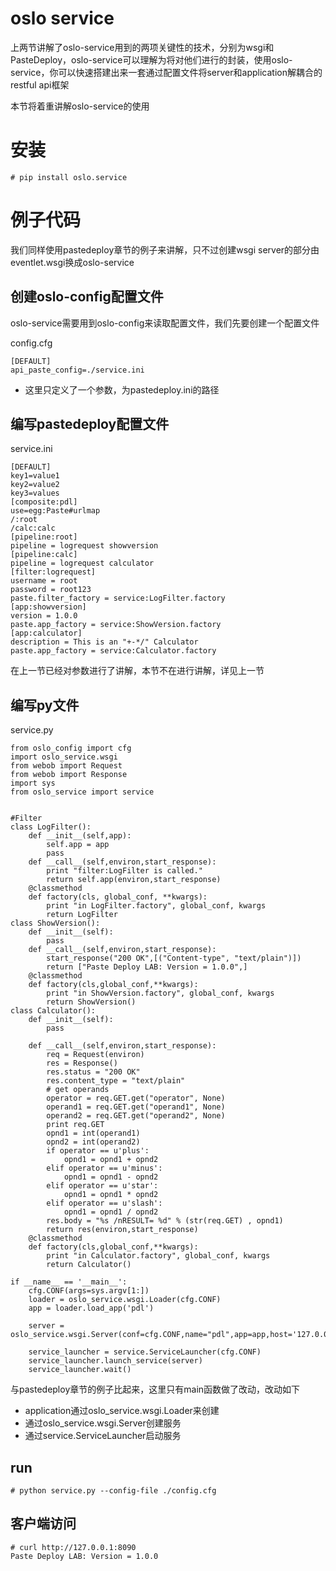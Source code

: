 # oslo service
上两节讲解了oslo-service用到的两项关键性的技术，分别为wsgi和PasteDeploy，oslo-service可以理解为将对他们进行的封装，使用oslo-service，你可以快速搭建出来一套通过配置文件将server和application解耦合的restful
api框架

本节将着重讲解oslo-service的使用

# 安装

```
# pip install oslo.service
```

# 例子代码
我们同样使用pastedeploy章节的例子来讲解，只不过创建wsgi
server的部分由eventlet.wsgi换成oslo-service

## 创建oslo-config配置文件
oslo-service需要用到oslo-config来读取配置文件，我们先要创建一个配置文件

config.cfg 

```
[DEFAULT]
api_paste_config=./service.ini
```

- 这里只定义了一个参数，为pastedeploy.ini的路径

## 编写pastedeploy配置文件

service.ini

```
[DEFAULT]
key1=value1
key2=value2
key3=values
[composite:pdl]
use=egg:Paste#urlmap
/:root
/calc:calc
[pipeline:root]
pipeline = logrequest showversion
[pipeline:calc]
pipeline = logrequest calculator
[filter:logrequest]
username = root
password = root123
paste.filter_factory = service:LogFilter.factory
[app:showversion]
version = 1.0.0
paste.app_factory = service:ShowVersion.factory
[app:calculator]
description = This is an "+-*/" Calculator
paste.app_factory = service:Calculator.factory
```
在上一节已经对参数进行了讲解，本节不在进行讲解，详见上一节

## 编写py文件
service.py

```
from oslo_config import cfg
import oslo_service.wsgi
from webob import Request
from webob import Response
import sys
from oslo_service import service


#Filter
class LogFilter():
    def __init__(self,app):
        self.app = app
        pass
    def __call__(self,environ,start_response):
        print "filter:LogFilter is called."
        return self.app(environ,start_response)
    @classmethod
    def factory(cls, global_conf, **kwargs):
        print "in LogFilter.factory", global_conf, kwargs
        return LogFilter
class ShowVersion():
    def __init__(self):
        pass
    def __call__(self,environ,start_response):
        start_response("200 OK",[("Content-type", "text/plain")])
        return ["Paste Deploy LAB: Version = 1.0.0",]
    @classmethod
    def factory(cls,global_conf,**kwargs):
        print "in ShowVersion.factory", global_conf, kwargs
        return ShowVersion()
class Calculator():
    def __init__(self):
        pass

    def __call__(self,environ,start_response):
        req = Request(environ)
        res = Response()
        res.status = "200 OK"
        res.content_type = "text/plain"
        # get operands
        operator = req.GET.get("operator", None)
        operand1 = req.GET.get("operand1", None)
        operand2 = req.GET.get("operand2", None)
        print req.GET
        opnd1 = int(operand1)
        opnd2 = int(operand2)
        if operator == u'plus':
            opnd1 = opnd1 + opnd2
        elif operator == u'minus':
            opnd1 = opnd1 - opnd2
        elif operator == u'star':
            opnd1 = opnd1 * opnd2
        elif operator == u'slash':
            opnd1 = opnd1 / opnd2
        res.body = "%s /nRESULT= %d" % (str(req.GET) , opnd1)
        return res(environ,start_response)
    @classmethod
    def factory(cls,global_conf,**kwargs):
        print "in Calculator.factory", global_conf, kwargs
        return Calculator()

if __name__ == '__main__':
    cfg.CONF(args=sys.argv[1:])
    loader = oslo_service.wsgi.Loader(cfg.CONF)
    app = loader.load_app('pdl')
    
    server = oslo_service.wsgi.Server(conf=cfg.CONF,name="pdl",app=app,host='127.0.0.1',port=8090)
    
    service_launcher = service.ServiceLauncher(cfg.CONF)
    service_launcher.launch_service(server)
    service_launcher.wait()

```

与pastedeploy章节的例子比起来，这里只有main函数做了改动，改动如下

- application通过oslo_service.wsgi.Loader来创建
- 通过oslo_service.wsgi.Server创建服务
- 通过service.ServiceLauncher启动服务


## run

```
# python service.py --config-file ./config.cfg
```

## 客户端访问

```
# curl http://127.0.0.1:8090
Paste Deploy LAB: Version = 1.0.0
```